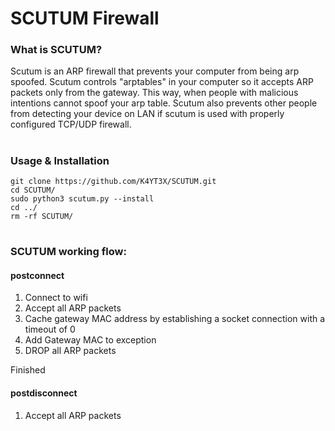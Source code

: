 # SCUTUM Firewall

### What is SCUTUM?
Scutum is an ARP firewall that prevents your computer from being arp spoofed. Scutum controls "arptables" in your computer so it accepts ARP packets only from the gateway. This way, when people with malicious intentions cannot spoof your arp table. Scutum also prevents other people from detecting your device on LAN if scutum is used with properly configured TCP/UDP firewall.

#
### Usage & Installation
~~~~
git clone https://github.com/K4YT3X/SCUTUM.git
cd SCUTUM/
sudo python3 scutum.py --install
cd ../
rm -rf SCUTUM/
~~~~

#
### SCUTUM working flow:
#### postconnect
1. Connect to wifi
2. Accept all ARP packets
3. Cache gateway MAC address by establishing a socket connection with a timeout of 0
4. Add Gateway MAC to exception
5. DROP all ARP packets

Finished


#### postdisconnect
1. Accept all ARP packets
